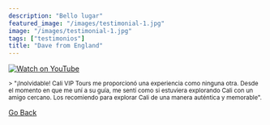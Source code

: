 ```yaml
---
description: "Bello lugar"
featured_image: "/images/testimonial-1.jpg"
image: "/images/testimonial-1.jpg"
tags: ["testimonios"]
title: "Dave from England"
---
```


[![Watch on YouTube](https://i.imgur.com/jBv0ghB.jpg)](../testimonial-1/testimonial-1.html)

<small>
> "¡Inolvidable! Cali VIP Tours me proporcionó una experiencia como ninguna otra. Desde el momento en que me uní a su guía, me sentí como si estuviera explorando Cali con un amigo cercano. Los recomiendo para explorar Cali de una manera auténtica y memorable".
</small>

[Go Back](<javascript:history.go(-1)>)
